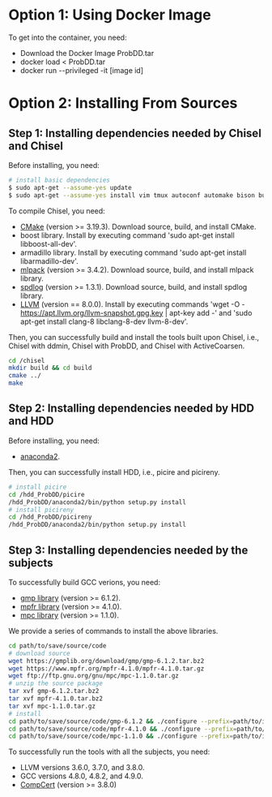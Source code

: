 Option 1: Using Docker Image
=======================
To get into the container, you need:
- Download the Docker Image ProbDD.tar
- docker load < ProbDD.tar
- docker run --privileged -it [image id]

Option 2: Installing From Sources
=======================
## Step 1: Installing dependencies needed by Chisel and Chisel
Before installing, you need:

```bash
# install basic dependencies
$ sudo apt-get --assume-yes update
$ sudo apt-get --assume-yes install vim tmux autoconf automake bison build-essential clang doxygen flex g++ git libncurses5-dev libtool libsqlite3-dev make mcpp python sqlite zlib1g-dev subversion tree iotop gawk m4 zsh gcc-multilib g++-multilib libssl-dev libpcre3 libpcre3-dev
```
To compile Chisel, you need:
- [CMake](https://cmake.org/) (version >= 3.19.3). Download source, build, and install CMake.
- boost library. Install by executing command 'sudo apt-get install libboost-all-dev'.
- armadillo library. Install by executing command 'sudo apt-get install libarmadillo-dev'.
- [mlpack](https://github.com/mlpack/mlpack) (version >= 3.4.2). Download source, build, and install mlpack library.
- [spdlog](https://github.com/gabime/spdlog) (version >= 1.3.1). Download source, build, and install spdlog library.
- [LLVM](https://llvm.org/) (version == 8.0.0). Install by executing commands 'wget -O - https://apt.llvm.org/llvm-snapshot.gpg.key | apt-key add -' and 'sudo apt-get install clang-8 libclang-8-dev llvm-8-dev'.

Then, you can successfully build and install the tools built upon Chisel, i.e., Chisel with ddmin, Chisel with ProbDD, and Chisel with ActiveCoarsen.
```bash
cd /chisel
mkdir build && cd build
cmake ../
make
```

## Step 2: Installing dependencies needed by HDD and HDD
Before installing, you need:
- [anaconda2](https://www.anaconda.com).

Then, you can successfully install HDD, i.e., picire and picireny.
```bash
# install picire
cd /hdd_ProbDD/picire
/hdd_ProbDD/anaconda2/bin/python setup.py install
# install picireny
cd /hdd_ProbDD/picireny
/hdd_ProbDD/anaconda2/bin/python setup.py install
```

## Step 3: Installing dependencies needed by the subjects
To successfully build GCC verions, you need:
- [gmp library](https://gmplib.org/) (version >= 6.1.2).
- [mpfr library](https://www.mpfr.org/) (version >= 4.1.0).
- [mpc library](ftp://ftp.gnu.org/gnu/mpc) (version >= 1.1.0).

We provide a series of commands to install the above libraries.
```bash
cd path/to/save/source/code
# download source
wget https://gmplib.org/download/gmp/gmp-6.1.2.tar.bz2
wget https://www.mpfr.org/mpfr-4.1.0/mpfr-4.1.0.tar.gz
wget ftp://ftp.gnu.org/gnu/mpc/mpc-1.1.0.tar.gz 
# unzip the source package
tar xvf gmp-6.1.2.tar.bz2
tar xvf mpfr-4.1.0.tar.bz2
tar xvf mpc-1.1.0.tar.gz
# install 
cd path/to/save/source/code/gmp-6.1.2 && ./configure --prefix=path/to/install/gmp-6.1.2 && make -j4 && make install
cd path/to/save/source/code/mpfr-4.1.0 && ./configure --prefix=path/to/install/mpfr-4.0.2 --with-gmp=path/to/install/gmp-6.1.2 && make -j4 && make install
cd path/to/save/source/code/mpc-1.1.0 && ./configure --prefix=path/to/install/mpc-1.1.0 --with-gmp=path/to/install/gmp-6.1.2 --with-mpfr=path/to/install/mpfr-4.1.0 && make -j4 && make install
```

To successfully run the tools with all the subjects, you need:
- LLVM versions 3.6.0, 3.7.0, and 3.8.0. 
- GCC versions 4.8.0, 4.8.2, and 4.9.0.
- [CompCert](https://compcert.org/) (version >= 3.8.0)
